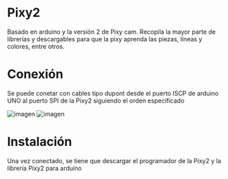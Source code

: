 # Pixy2
Basado en arduino y la versión 2 de Pixy cam.
Recopila la mayor parte de librerías y descargables para que la pixy aprenda las piezas, líneas y colores, entre otros.


# Conexión
Se puede conetar con cables tipo dupont desde el puerto ISCP de arduino UNO al puerto SPI de la Pixy2 siguiendo el orden especificado

![imagen](https://user-images.githubusercontent.com/64658804/213935594-8d98e04c-bcd9-4432-96d0-863c768d0a26.png)
![imagen](https://user-images.githubusercontent.com/64658804/213935638-3eab0b8b-f823-43c5-a392-1d4b715552cc.png)


# Instalación
Una vez conectado, se tiene que descargar el programador de la Pixy2 y la librería Pixy2 para arduino
